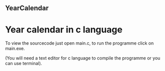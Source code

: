 ## YearCalendar

# Year calendar in c language 
To view the sourcecode just open main.c, to run the programme click on main.exe.

(You will need a text editor for c language to compile the programme or you can use terminal).
